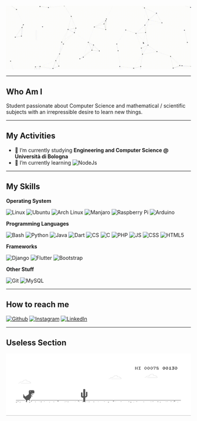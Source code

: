 <a href="https://alessandromazzoli.codes"><img src="https://github.com/alemazzo/alemazzo/blob/main/cutted.gif" alt="presentation"/></a>


<!--![image](https://github.com/alemazzo/alemazzo/blob/main/presentation.gif)-->

----

## Who Am I
  Student passionate about Computer Science and mathematical / scientific 
  subjects with an irrepressible desire to learn new things. 
  
---

## My Activities

- 🔭 I’m currently studying **Engineering and Computer Science @ Università di Bologna**
- 🌱 I’m currently learning <img alt="NodeJs" src="https://img.shields.io/badge/-NodeJS-E34F26?style=flat-square&logo=node.js&logoColor=white" />

----

## My Skills

  
  <b> Operating System </b> <br> 
  <p>
  <img alt="Linux" src="https://img.shields.io/badge/-Linux-E34F26?style=for-the-badge&logo=linux&logoColor=white" />
  <img alt="Ubuntu" src="https://img.shields.io/badge/-Ubuntu-E34F26?style=for-the-badge&logo=ubuntu&logoColor=white" />
  <img alt="Arch Linux" src="https://img.shields.io/badge/-Arch Linux-E34F26?style=for-the-badge&logo=arch-linux&logoColor=white" />
  <img alt="Manjaro" src="https://img.shields.io/badge/-Manjaro-E34F26?style=for-the-badge&logo=manjaro&logoColor=white" />
  <img alt="Raspberry Pi" src="https://img.shields.io/badge/-Raspberry Pi-E34F26?style=for-the-badge&logo=raspberry-pi&logoColor=white" />
  <img alt="Arduino" src="https://img.shields.io/badge/-Arduino-E34F26?style=for-the-badge&logo=Arduino&logoColor=white" />
  </p>
  
  <b> Programming Languages </b> <br>
  <p>
    <img alt="Bash" src="https://img.shields.io/badge/-Bash-E34F26?style=for-the-badge&logo=gnu-bash&logoColor=white" />
    <img alt="Python" src="https://img.shields.io/badge/-Python-E34F26?style=for-the-badge&logo=python&logoColor=white" />
    <img alt="Java" src="https://img.shields.io/badge/-Java-E34F26?style=for-the-badge&logo=java&logoColor=white" />
    <img alt="Dart" src="https://img.shields.io/badge/-Dart-E34F26?style=for-the-badge&logo=dart&logoColor=white" />
    <img alt="CS" src="https://img.shields.io/badge/-C%23-E34F26?style=for-the-badge&logo=c-sharp&logoColor=white" />
    <img alt="C" src="https://img.shields.io/badge/-C-E34F26?style=for-the-badge&logo=c&logoColor=white" />
    <img alt="PHP" src="https://img.shields.io/badge/-PHP-E34F26?style=for-the-badge&logo=php&logoColor=white" />
    <img alt="JS" src="https://img.shields.io/badge/-JavaScript-E34F26?style=for-the-badge&logo=javascript&logoColor=white" />
    <img alt="CSS" src="https://img.shields.io/badge/-CSS-E34F26?style=for-the-badge&logo=css3&logoColor=white" />  
    <img alt="HTML5" src="https://img.shields.io/badge/-HTML5-E34F26?style=for-the-badge&logo=html5&logoColor=white" />
  </p>
  
  <b> Frameworks </b> <br>
  <p>
    <img alt="Django" src="https://img.shields.io/badge/-Django-092E20?style=for-the-badge&logo=django&logoColor=white" />
    <img alt="Flutter" src="https://img.shields.io/badge/-Flutter-E34F26?style=for-the-badge&logo=flutter&logoColor=white" />
    <img alt="Bootstrap" src="https://img.shields.io/badge/-Bootstrap-E34F26?style=for-the-badge&logo=bootstrap&logoColor=white" />
  </p>
  
  <b> Other Stuff </b> <br>
  <p>
    <img alt="Git" src="https://img.shields.io/badge/-Git-E34F26?style=for-the-badge&logo=Git&logoColor=white" />
    <img alt="MySQL" src="https://img.shields.io/badge/-MySQL-E34F26?style=for-the-badge&logo=mysql&logoColor=white" />
  </p>


----

## How to reach me
<p>
  <a href="https://github.com/alemazzo"><img alt="Github" src="https://img.shields.io/badge/GitHub-%2312100E.svg?&style=for-the-badge&logo=Github&logoColor=white" /></a> 
  <a href="https://www.instagram.com/alessandro.py/"><img alt="Instagram" src="https://img.shields.io/badge/instagram-%231DA1F2.svg?&style=for-the-badge&logo=instagram&logoColor=white" /></a> 
  <a href="https://www.linkedin.com/in/alessandro-mazzoli-009868140/"><img alt="LinkedIn" src="https://img.shields.io/badge/linkedin-%230077B5.svg?&style=for-the-badge&logo=linkedin&logoColor=white" /></a> 
</p>

----

## Useless Section

![image](https://github.com/alemazzo/alemazzo/blob/main/dino.gif)

<!--

Here are some ideas to get you started:

- 🔭 I’m currently working on ...
- 🌱 I’m currently learning ...
- 👯 I’m looking to collaborate on ...
- 🤔 I’m looking for help with ...
- 💬 Ask me about ...
- 📫 How to reach me: ...
- 😄 Pronouns: ...
- ⚡ Fun fact: ...
-->
